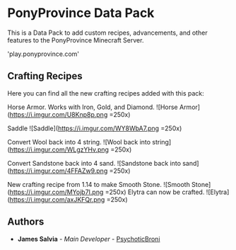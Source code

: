 # PonyProvince Data Pack

This is a Data Pack to add custom recipes, advancements, and other features to the PonyProvince Minecraft Server.

'play.ponyprovince.com'

## Crafting Recipes

Here you can find all the new crafting recipes added with this pack:

Horse Armor. Works with Iron, Gold, and Diamond.
![Horse Armor](https://i.imgur.com/U8Knp8p.png =250x)

Saddle
![Saddle](https://i.imgur.com/WY8WbA7.png =250x)

Convert Wool back into 4 string.
![Wool back into string](https://i.imgur.com/WLgzYHv.png =250x)

Convert Sandstone back into 4 sand.
![Sandstone back into sand](https://i.imgur.com/4FFAZw9.png =250x)

New crafting recipe from 1.14 to make Smooth Stone.
![Smooth Stone](https://i.imgur.com/MYojb7I.png =250x) 
Elytra can now be crafted.
![Elytra](https://i.imgur.com/axJKFQr.png =250x)


## Authors

* **James Salvia** - *Main Developer* - [PsychoticBroni](https://twitter.com/PsychoticBroni)

